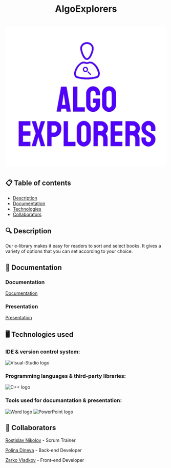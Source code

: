 <h1 align="center"> AlgoExplorers <h1>

<div align="center"> <img src="Documents/logo.png" alt="logo with text AlgoExplorers" /> </div>

## 📋 Table of contents
  - [Description](#description)
  - [Documentation](#docs)
  - [Technologies](#technologies)
  - [Collaborators](#collaborators)

## 🔍 Description <a name="description"></a>
<p> Our e-library makes it easy for readers to sort and select books. It gives a variety of options that you can set according to your choice. </p>

## 📃 Documentation <a name="docs"></a>
### Documentation
[Documentation](https://github.com/codingburgas/10grade-christmas-luck-algo_explorers/blob/main/Documents/Algo-explorers.docx)

### Presentation
[Presentation](https://github.com/codingburgas/10grade-christmas-luck-algo_explorers/blob/main/Documents/Algo-Explorers-presentation.pptx)

## 🖥️ Technologies used <a name="technologies"></a>
### IDE & version control system:

<img src="https://cdn.worldvectorlogo.com/logos/visual-studio-2013.svg" alt="Visual-Studio logo" width=48px>

### Programming languages & third-party libraries:

<img src="https://cdn.worldvectorlogo.com/logos/c.svg" alt="C++ logo" width=48px>

### Tools used for documantation & presentation:

<img src="https://cdn.worldvectorlogo.com/logos/word-1.svg" alt="Word logo" width=48px>
<img src="https://cdn.worldvectorlogo.com/logos/powerpoint-2.svg" alt="PowerPoint logo" width=48px>

## 🧑 Collaborators <a name="collaborators"></a>

<p><a href="https://github.com/RDNikolov22">Rostislav Nikolov</a> - Scrum Trainer</p>
<p><a href="https://github.com/YTGeorgieva22">Polina Dineva</a> - Back-end Developer</p>
<p><a href="https://github.com/ZSVladkov22">Zarko Vladkov</a> - Front-end Developer</p>
